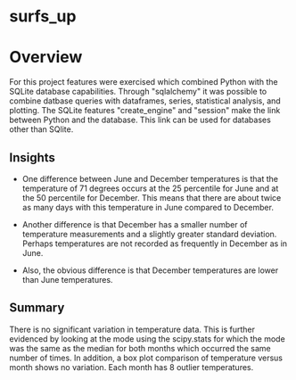 # surfs_up

# Overview

For this project features were exercised which combined Python with the SQLite database capabilities.  Through "sqlalchemy" it was possible to combine datbase queries with dataframes, series, statistical analysis, and plotting.  The SQLite features "create_engine" and "session" make the link between Python and the database.  This link can be used for databases other than SQlite.

## Insights

* One difference between June and December temperatures is that the temperature of 71 degrees occurs at the 25 percentile for June and at the 50 percentile for December.  This means that there are about twice as many days with this temperature in June compared to December.

* Another difference is that December has a smaller number of temperature measurements and a slightly greater standard deviation.  Perhaps temperatures are not recorded as frequently in December as in June.

* Also, the obvious difference is that December temperatures are lower than June temperatures.  

## Summary

There is no significant variation in temperature data.  This is further evidenced by looking at the mode using the scipy.stats for which the mode was the same as the median for both months which occurred the same number of times.  In addition, a box plot comparison of temperature versus month shows no variation.  Each month has 8 outlier temperatures.  


